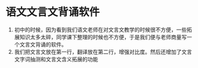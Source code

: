 # 语文文言文背诵软件
1. 初中的时候，因为看到我们语文老师在对文言文教学的时候很不方便，一些拓展知识太多太碎，同学课下整理的时候也不方便，于是我们便与老师商量写一个文言文背诵的软件。
2. 我们把文言文放在第一行，翻译放在第二行，增强对比度。然后还增加了文言文字词抽测和文言文含义拓展的功能
